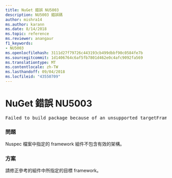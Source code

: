 ```yaml
---
title: NuGet 錯誤 NU5003
description: NU5003 錯誤碼
author: mishra14
ms.author: karann
ms.date: 8/14/2018
ms.topic: reference
ms.reviewer: anangaur
f1_keywords:
- NU5003
ms.openlocfilehash: 3111d27f79726c443193cb499dbbf90c0584fe7b
ms.sourcegitcommit: 1d1406764c6af5fb7801d462e0c4afc9092fa569
ms.translationtype: MT
ms.contentlocale: zh-TW
ms.lasthandoff: 09/04/2018
ms.locfileid: "43550709"
---
```

# <a name="nuget-error-nu5003"></a>NuGet 錯誤 NU5003
<pre>Failed to build package because of an unsupported targetFramework value on 'System.Net'.</pre>

### <a name="issue"></a>問題

Nuspec 檔案中指定的 framework 組件不包含有效的架構。


### <a name="solution"></a>方案

請修正參考的組件中所指定的目標 framework。


